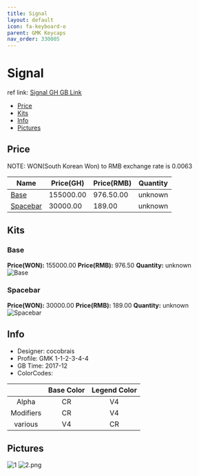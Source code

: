 ```yaml
---
title: Signal
layout: default
icon: fa-keyboard-o
parent: GMK Keycaps
nav_order: 330005
---
```


# Signal

ref link: [Signal GH GB Link](https://geekhack.org/index.php?topic=90796.0)

* [Price](#price)
* [Kits](#kits)
* [Info](#info)
* [Pictures](#pictures)


## Price  
NOTE: WON(South Korean Won) to RMB exchange rate is 0.0063

| Name          | Price(GH)    |  Price(RMB) | Quantity |
| ------------- | ------------ |  ---------- | -------- |
|[Base](#base)|155000.00|976.50.00|unknown|
|[Spacebar](#spacebar)|30000.00|189.00|unknown|


## Kits
### Base
**Price(WON):** 155000.00    **Price(RMB):** 976.50    **Quantity:** unknown  
<img src="{{ 'assets/images/gmk-keycaps/signal/kits_pics/base.png' | relative_url }}" alt="Base" class="image featured">

### Spacebar
**Price(WON):** 30000.00    **Price(RMB):** 189.00    **Quantity:** unknown  
<img src="{{ 'assets/images/gmk-keycaps/signal/kits_pics/spacebar.png' | relative_url }}" alt="Spacebar" class="image featured">


## Info
* Designer: cocobrais
* Profile: GMK 1-1-2-3-4-4
* GB Time: 2017-12
* ColorCodes: 

| |Base Color     | Legend Color
| :-------------: | :-------------: | :------------:
|Alpha|CR|V4
|Modifiers|CR|V4
|various|V4|CR


## Pictures
<img src="{{ 'assets/images/gmk-keycaps/signal/rendering_pics/1.jpg' | relative_url }}" alt="1" class="image featured">
<img src="{{ 'assets/images/gmk-keycaps/signal/rendering_pics/2.png' | relative_url }}" alt="2.png" class="image featured">
